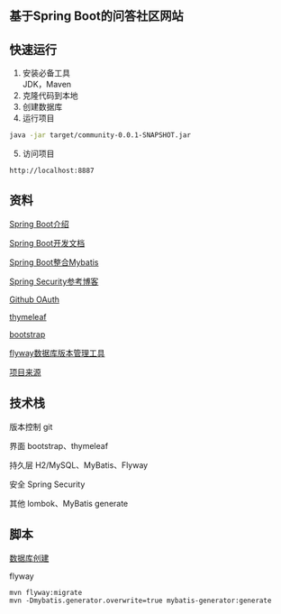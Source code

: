 ## 基于Spring Boot的问答社区网站

## 快速运行
1. 安装必备工具  
JDK，Maven
2. 克隆代码到本地  
3. 创建数据库
4. 运行项目  
```sh
java -jar target/community-0.0.1-SNAPSHOT.jar
```

5. 访问项目
```
http://localhost:8887
```

## 资料
[Spring Boot介绍](https://spring.io/projects/spring-boot/)

[Spring Boot开发文档](https://docs.spring.io/spring-boot/docs/2.0.0.RC1/reference/htmlsingle/)

[Spring Boot整合Mybatis](http://mybatis.org/spring-boot-starter/mybatis-spring-boot-autoconfigure/)

[Spring Security参考博客](https://www.pomit.cn/blog.html?catory=SpringBoot%u4E13%u9898#!)

[Github OAuth](https://developer.github.com/apps/building-oauth-apps/creating-an-oauth-app/)

[thymeleaf](https://www.thymeleaf.org/doc/tutorials/3.0/usingthymeleaf.html#a-website-for-a-grocery)

[bootstrap](https://v3.bootcss.com/components/)

[flyway数据库版本管理工具](https://flywaydb.org/documentation/)

[项目来源](https://github.com/codedrinker/community)
## 技术栈

版本控制 git

界面 bootstrap、thymeleaf

持久层 H2/MySQL、MyBatis、Flyway

安全 Spring Security

其他 lombok、MyBatis generate

## 脚本
[数据库创建](https://github.com/GGGuang12138/community/tree/master/src/main/resources/db/migration)

flyway
```
mvn flyway:migrate
mvn -Dmybatis.generator.overwrite=true mybatis-generator:generate
```



